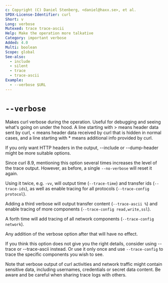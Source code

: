 ```yaml
---
c: Copyright (C) Daniel Stenberg, <daniel@haxx.se>, et al.
SPDX-License-Identifier: curl
Short: v
Long: verbose
Mutexed: trace trace-ascii
Help: Make the operation more talkative
Category: important verbose
Added: 4.0
Multi: boolean
Scope: global
See-also:
  - include
  - silent
  - trace
  - trace-ascii
Example:
  - --verbose $URL
---
```


# `--verbose`

Makes curl verbose during the operation. Useful for debugging and seeing
what's going on under the hood. A line starting with \> means header data sent
by curl, \< means header data received by curl that is hidden in normal cases,
and a line starting with * means additional info provided by curl.

If you only want HTTP headers in the output, --include or --dump-header might
be more suitable options.

Since curl 8.9, mentioning this option several times increases the level of
the trace output. However, as before, a single `--no-verbose` will reset 
it again.

Using it twice, e.g. `-vv`, will output time (`--trace-time`) and transfer
ids (`--trace-ids`), as well as enable tracing for all protocols 
(`--trace-config protocol`).

Adding a third verbose will output transfer content (`--trace-ascii %`) and
enable tracing of more components (`--trace-config read,write,ssl`).

A forth time will add tracing of all network components 
(`--trace-config network`).

Any addition of the verbose option after that will have no effect.

If you think this option does not give you the right details, consider using
--trace or --trace-ascii instead. Or use it only once and use `--trace-config`
to trace the specific components you wish to see.

Note that verbose output of curl activities and network traffic might contain
sensitive data, including usernames, credentials or secret data content. Be
aware and be careful when sharing trace logs with others.
